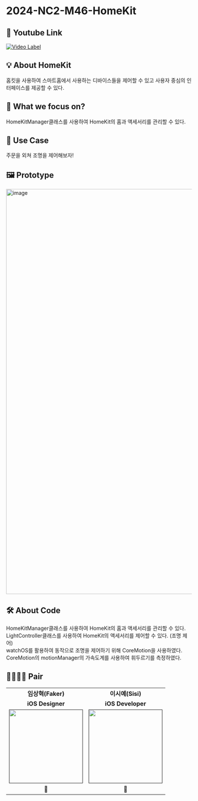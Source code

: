 # 2024-NC2-M46-HomeKit
## 🎥 Youtube Link
[![Video Label](http://img.youtube.com/vi/zjLu4ytoTDU/0.jpg)](https://youtu.be/zjLu4ytoTDU)

## 💡 About HomeKit
홈킷을 사용하여 스마트홈에서 사용하는 디바이스들을 제어할 수 있고 사용자 중심의 인터페이스를 제공할 수 있다.

## 🎯 What we focus on?
HomeKitManager클래스를 사용하여 HomeKit의 홈과 액세서리를 관리할 수 있다.

## 💼 Use Case
주문을 외쳐 조명을 제어해보자!

## 🖼️ Prototype
<img width="1098" alt="image" src="https://github.com/DeveloperAcademy-POSTECH/2024-NC2-M46-HomeKit/assets/134616474/c42a03b4-d940-4e88-8536-153b24df471c">

## 🛠️ About Code
HomeKitManager클래스를 사용하여 HomeKit의 홈과 액세서리를 관리할 수 있다.</br>
LightController클래스를 사용하여 HomeKit의 액세서리를 제어할 수 있다. (조명 제어)</br>
watchOS를 활용하여 동작으로 조명을 제어하기 위해 CoreMotion을 사용하였다.</br>
CoreMotion의 motionManager의 가속도계를 사용하여 휘두르기를 측정하였다. </br>

## 👩‍👩‍👧‍👧 Pair


<table>
  <tbody>
    <tr>
      <td colspan="1" align="center"><b>임상혁(Faker)</b></td>
      <td colspan="1" align="center"><b>이시예(Sisi)</b></td>
    </tr>
     <tr>
      <td colspan="1" align="center"><b>iOS Designer</b></td>
      <td colspan="1" align="center"><b>iOS Developer</b></td>
    </tr>
    <tr>
      <td align="center"><a href=""><img src="https://github.com/DeveloperAcademy-POSTECH/2024-MC2-M17-Kodari/assets/108053426/e3f6c592-6443-43d4-9e57-b55aa48ed070" width="200px;" alt=""/><br /><sub><b></b></sub></a></td>
      <td align="center"><a href=""><img src="https://github.com/DeveloperAcademy-POSTECH/2024_NC2_HomeKit/assets/134616474/f058fbbd-0fc4-479c-8ede-f6c7d94dcedd" width="200px;" alt=""/><br /><sub><b></b></sub></a></td>
    </tr>
    <tr>
      <td colspan="1" align="center"><b>📱</b></td>
      <td colspan="1" align="center"><b>🦁</b></td>
    </tr>
  </tbody>
</table>

